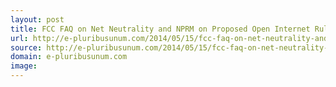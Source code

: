```yaml
---
layout: post
title: FCC FAQ on Net Neutrality and NPRM on Proposed Open Internet Rules | E Pluribus Unum
url: http://e-pluribusunum.com/2014/05/15/fcc-faq-on-net-neutrality-and-nprm-proposed-open-internet-rules/
source: http://e-pluribusunum.com/2014/05/15/fcc-faq-on-net-neutrality-and-nprm-proposed-open-internet-rules/
domain: e-pluribusunum.com
image: 
---
```



